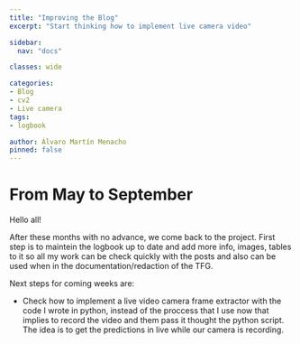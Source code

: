 ```yaml
---
title: "Improving the Blog"
excerpt: "Start thinking how to implement live camera video"

sidebar:
  nav: "docs"

classes: wide

categories:
- Blog
- cv2
- Live camera
tags:
- logbook

author: Álvaro Martín Menacho
pinned: false
---
```


# From May to September

Hello all!

After these months with no advance, we come back to the project.
First step is to maintein the logbook up to date and add more info, images, tables to it so all my work can be check quickly with the posts and also can be used when in the documentation/redaction of the TFG.

Next steps for coming weeks are:

- Check how to implement a live video camera frame extractor with the code I wrote in python, instead of the proccess that I use now that implies to record the video and them pass it thought the python script. The idea is to get the predictions in live while our camera is recording.
